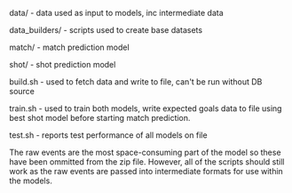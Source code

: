data/           - data used as input to models, inc intermediate data

data_builders/  - scripts used to create base datasets

match/          - match prediction model

shot/           - shot prediction model

build.sh - used to fetch data and write to file, can't be run without DB source

train.sh - used to train both models, write expected goals data to file using best shot model
before starting match prediction.

test.sh - reports test performance of all models on file

The raw events are the most space-consuming part of the model so these have been ommitted from the
zip file. However, all of the scripts should still work as the raw events are passed into
intermediate formats for use within the models.
